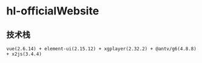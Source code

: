 # hl-officialWebsite

## 技术栈
```
vue(2.6.14) + element-ui(2.15.12) + xgplayer(2.32.2) + @antv/g6(4.8.8) + x2js(3.4.4)
```


